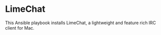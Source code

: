 LimeChat
========

This Ansible playbook installs LimeChat, a lightweight and feature rich IRC client for Mac.